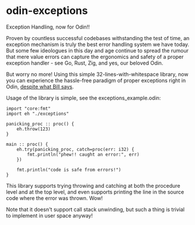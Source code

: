 # odin-exceptions
Exception Handling, now for Odin!!

Proven by countless successful codebases withstanding the test of time, an exception mechanism is truly the best error handling system we have today.
But some few ideologues in this day and age continue to spread the rumour that mere value errors can capture the ergonomics and safety of a proper exception handler - see Go, Rust, Zig, and yes, our beloved Odin.

But worry no more! Using this simple 32-lines-with-whitespace library, now you can experience the hassle-free paradigm of proper exceptions right in Odin, [despite what Bill says](https://www.gingerbill.org/article/2018/09/05/exceptions---and-why-odin-will-never-have-them/).

Usage of the library is simple, see the exceptions_example.odin:
```odin
import "core:fmt"
import eh "./exceptions"

panicking_proc :: proc() {
    eh.throw(123)
}

main :: proc() {
    eh.try(panicking_proc, catch=proc(err: i32) {
        fmt.println("phew!! caught an error:", err)
    })

    fmt.println("code is safe from errors!")
}
```

This library supports trying throwing and catching at both the procedure level and at the top level, and even supports printing the line in the source code where the error was thrown. Wow!

Note that it doesn't support call stack unwinding, but such a thing is trivial to implement in user space anyway!
